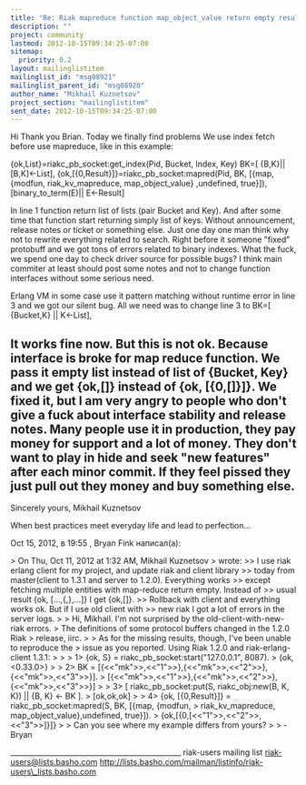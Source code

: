 ```yaml
---
title: "Re: Riak mapreduce function map_object_value return empty result on	erlang pb client"
description: ""
project: community
lastmod: 2012-10-15T09:34:25-07:00
sitemap:
  priority: 0.2
layout: mailinglistitem
mailinglist_id: "msg08921"
mailinglist_parent_id: "msg08920"
author_name: "Mikhail Kuznetsov"
project_section: "mailinglistitem"
sent_date: 2012-10-15T09:34:25-07:00
---
```



Hi 
Thank you Brian. Today we finally find problems 
We use index fetch before use mapreduce, like in this example:

{ok,List}=riakc\_pb\_socket:get\_index(Pid, Bucket, Index, Key)
BK=[ {B,K}||[B,K]&lt;-List],
{ok,[{0,Result}]}=riakc\_pb\_socket:mapred(Pid, BK, [{map, {modfun, 
riak\_kv\_mapreduce, map\_object\_value} ,undefined, true}]),
[binary\_to\_term(E)|| E&lt;-Result]

In line 1 function return list of lists (pair Bucket and Key). And after some 
time that function start returning simply list of keys. Without announcement, 
release notes or ticket or something else. Just one day one man think why not 
to rewrite everything related to search. Right before it someone "fixed" 
protobuff and we got tons of errors related to binary indexes. What the fuck, 
we spend one day to check driver source for possible bugs? I think main 
commiter at least should post some notes and not to change function interfaces 
without some serious need. 

Erlang VM in some case use it pattern matching without runtime error in line 3 
and we got our silent bug. All we need was to change line 3 to
BK=[ {Bucket,K} || K&lt;-List],

It works fine now. But this is not ok. Because interface is broke for map 
reduce function. We pass it empty list instead of list of {Bucket, Key} and we 
get {ok,[]} instead of {ok, [{0,[]}]}.
We fixed it, but I am very angry to people who don't give a fuck about 
interface stability and release notes. Many people use it in production, they 
pay money for support and a lot of money. They don't want to play in hide and 
seek "new features" after each minor commit. If they feel pissed they just pull 
out they money and buy something else.
-- 
Sincerely yours,
Mikhail Kuznetsov

When best practices meet everyday life and lead to perfection...

Oct 15, 2012, в 19:55 , Bryan Fink написал(а):

&gt; On Thu, Oct 11, 2012 at 1:32 AM, Mikhail Kuznetsov
&gt;  wrote:
&gt;&gt; I use riak erlang client for my project, and update riak and client library
&gt;&gt; today from master(client to 1.3.1 and server to 1.2.0). Everything works
&gt;&gt; except fetching multiple entities with map-reduce return empty. Instead of
&gt;&gt; usual result {ok, [...,{,},...]} I get {ok,[]}.
&gt;&gt; Rollback with client and everything works ok. But if I use old client with
&gt;&gt; new riak I got a lot of errors in the server logs.
&gt; 
&gt; Hi, Mikhail. I'm not surprised by the old-client-with-new-riak errors.
&gt; The definitions of some protocol buffers changed in the 1.2.0 Riak
&gt; release, iirc.
&gt; 
&gt; As for the missing results, though, I've been unable to reproduce the
&gt; issue as you reported. Using Riak 1.2.0 and riak-erlang-client 1.3.1:
&gt; 
&gt; 
&gt; 1&gt; {ok, S} = riakc\_pb\_socket:start("127.0.0.1", 8087).
&gt; {ok,&lt;0.33.0&gt;}
&gt; 
&gt; 2&gt; BK = [{&lt;&lt;"mk"&gt;&gt;,&lt;&lt;"1"&gt;&gt;},{&lt;&lt;"mk"&gt;&gt;,&lt;&lt;"2"&gt;&gt;},{&lt;&lt;"mk"&gt;&gt;,&lt;&lt;"3"&gt;&gt;}].
&gt; [{&lt;&lt;"mk"&gt;&gt;,&lt;&lt;"1"&gt;&gt;},{&lt;&lt;"mk"&gt;&gt;,&lt;&lt;"2"&gt;&gt;},{&lt;&lt;"mk"&gt;&gt;,&lt;&lt;"3"&gt;&gt;}]
&gt; 
&gt; 3&gt; [ riakc\_pb\_socket:put(S, riakc\_obj:new(B, K, K)) || {B, K} &lt;- BK ].
&gt; [ok,ok,ok]
&gt; 
&gt; 4&gt; {ok, [{0,Result}]} = riakc\_pb\_socket:mapred(S, BK, [{map, {modfun,
&gt; riak\_kv\_mapreduce, map\_object\_value},undefined, true}]).
&gt; {ok,[{0,[&lt;&lt;"1"&gt;&gt;,&lt;&lt;"2"&gt;&gt;,&lt;&lt;"3"&gt;&gt;]}]}
&gt; 
&gt; Can you see where my example differs from yours?
&gt; 
&gt; -Bryan

\_\_\_\_\_\_\_\_\_\_\_\_\_\_\_\_\_\_\_\_\_\_\_\_\_\_\_\_\_\_\_\_\_\_\_\_\_\_\_\_\_\_\_\_\_\_\_
riak-users mailing list
riak-users@lists.basho.com
http://lists.basho.com/mailman/listinfo/riak-users\_lists.basho.com


